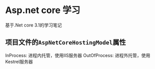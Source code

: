 # Asp.net core 学习

基于.Net core 3.1的学习笔记

## 项目文件的`AspNetCoreHostingModel`属性
InProcess: 进程内托管，使用IIS服务器
OutOfProcess: 进程外托管，使用Kestrel服务器



